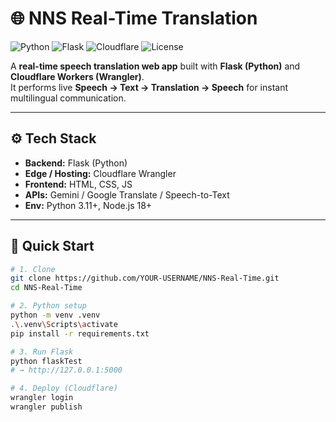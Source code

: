 # 🌐 NNS Real-Time Translation

![Python](https://img.shields.io/badge/Python-3.11-blue?logo=python)
![Flask](https://img.shields.io/badge/Flask-Backend-lightgrey?logo=flask)
![Cloudflare](https://img.shields.io/badge/Cloudflare-Workers-orange?logo=cloudflare)
![License](https://img.shields.io/badge/License-MIT-green)

A **real-time speech translation web app** built with **Flask (Python)** and **Cloudflare Workers (Wrangler)**.  
It performs live **Speech → Text → Translation → Speech** for instant multilingual communication.

---

## ⚙️ Tech Stack
- **Backend:** Flask (Python)
- **Edge / Hosting:** Cloudflare Wrangler
- **Frontend:** HTML, CSS, JS
- **APIs:** Gemini / Google Translate / Speech-to-Text
- **Env:** Python 3.11+, Node.js 18+

---

## 🚀 Quick Start

```bash
# 1. Clone
git clone https://github.com/YOUR-USERNAME/NNS-Real-Time.git
cd NNS-Real-Time

# 2. Python setup
python -m venv .venv
.\.venv\Scripts\activate
pip install -r requirements.txt

# 3. Run Flask
python flaskTest
# → http://127.0.0.1:5000

# 4. Deploy (Cloudflare)
wrangler login
wrangler publish
